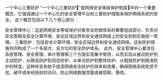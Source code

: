 
一个中心三重防护
“一个中心三重防护”是网络安全等级保护制度中的一个重要概念，它强调通过一个中心化的安全管理平台和三重防护措施来保护网络系统的安全。 这个概念包括以下几个核心部分：

安全管理中心：这是网络安全等级保护对象安全防御体系的重要组成部分，负责对安全策略及安全计算环境、安全区域边界和安全通信网络上的安全机制实施统一管理。
三重防护：包括安全计算环境、安全区域边界和安全通信网络。这些防护措施共同构成了一个多层次、全方位的安全防护体系。
此外，安全管理中心要求在系统管理、安全管理、审计管理等三个方面实现集中管控，从而实现从被动防护到主动防护、从静态防护到动态防护、从单点防护到整体防护、从粗放防护到精准防护的转变。这种转变有助于提高网络安全防护的效率和效果，确保网络系统免受干扰、破坏或未经授权的访问，防止网络数据泄露或被窃取、篡改。